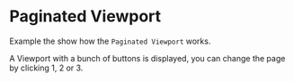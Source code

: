 # Paginated Viewport

Example the show how the `Paginated Viewport` works.

A Viewport with a bunch of buttons is displayed, you can change the page by clicking 1, 2 or 3.
